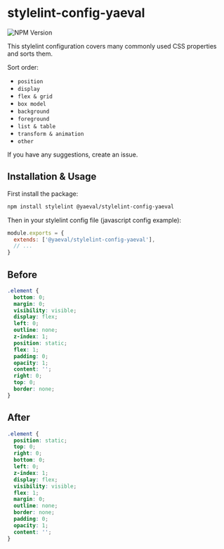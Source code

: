 # stylelint-config-yaeval

![NPM Version](https://img.shields.io/npm/v/@yaeval/stylelint-config-yaeval?style=flat-square)

This stylelint configuration covers many commonly used CSS properties and sorts them.

Sort order:

- `position`
- `display`
- `flex & grid`
- `box model`
- `background`
- `foreground`
- `list & table`
- `transform & animation`
- `other`

If you have any suggestions, create an issue.

## Installation & Usage

First install the package:

```sh
npm install stylelint @yaeval/stylelint-config-yaeval
```

Then in your stylelint config file (javascript config example):

```javascript
module.exports = {
  extends: ['@yaeval/stylelint-config-yaeval'],
  // ...
}
```

## Before

```css
.element {
  bottom: 0;
  margin: 0;
  visibility: visible;
  display: flex;
  left: 0;
  outline: none;
  z-index: 1;
  position: static;
  flex: 1;
  padding: 0;
  opacity: 1;
  content: '';
  right: 0;
  top: 0;
  border: none;
}
```

## After

```css
.element {
  position: static;
  top: 0;
  right: 0;
  bottom: 0;
  left: 0;
  z-index: 1;
  display: flex;
  visibility: visible;
  flex: 1;
  margin: 0;
  outline: none;
  border: none;
  padding: 0;
  opacity: 1;
  content: '';
}
```
